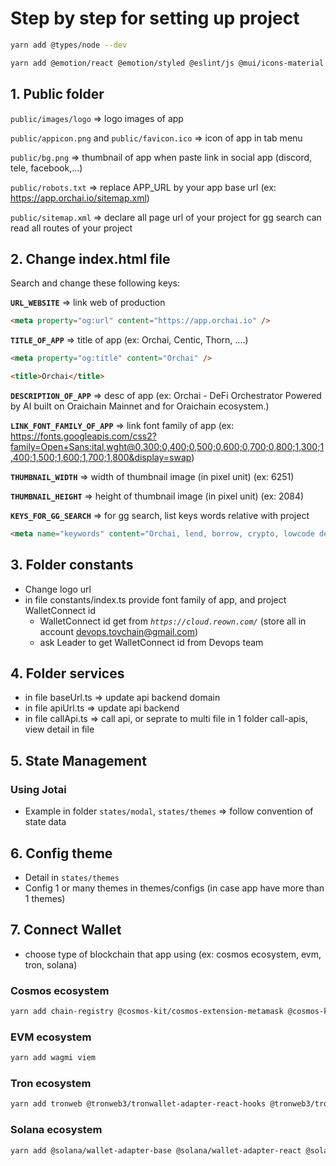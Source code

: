 # Step by step for setting up project

```bash
yarn add @types/node --dev
```

```bash
yarn add @emotion/react @emotion/styled @eslint/js @mui/icons-material @mui/material @tanstack/react-query-devtools @tanstack/react-query axios bignumber.js buffer crypto-token-icon date-fns jotai react-router-dom react-toastify uuid viem wagmi
```

## 1. Public folder

`public/images/logo` ⇒ logo images of app

`public/appicon.png` and `public/favicon.ico` ⇒ icon of app in tab menu

`public/bg.png` ⇒ thumbnail of app when paste link in social app (discord, tele, facebook,...)

`public/robots.txt` ⇒ replace APP_URL by your app base url (ex: https://app.orchai.io/sitemap.xml)

`public/sitemap.xml` ⇒ declare all page url of your project for gg search can read all routes of your project

## 2. Change index.html file

Search and change these following keys:

**`URL_WEBSITE`** ⇒ link web of production

```html
<meta property="og:url" content="https://app.orchai.io" />
```

**`TITLE_OF_APP`** ⇒ title of app (ex: Orchai, Centic, Thorn, ....)

```html
<meta property="og:title" content="Orchai" />

<title>Orchai</title>
```

**`DESCRIPTION_OF_APP`** ⇒ desc of app (ex: Orchai - DeFi Orchestrator Powered by AI built on Oraichain Mainnet and for Oraichain ecosystem.)

**`LINK_FONT_FAMILY_OF_APP`** ⇒ link font family of app (ex: https://fonts.googleapis.com/css2?family=Open+Sans:ital,wght@0,300;0,400;0,500;0,600;0,700;0,800;1,300;1,400;1,500;1,600;1,700;1,800&display=swap)

**`THUMBNAIL_WIDTH`** ⇒ width of thumbnail image (in pixel unit) (ex: 6251)

**`THUMBNAIL_HEIGHT`** ⇒ height of thumbnail image (in pixel unit) (ex: 2084)

**`KEYS_FOR_GG_SEARCH`** => for gg search, list keys words relative with project

```html
<meta name="keywords" content="Orchai, lend, borrow, crypto, lowcode defi, Oraichain, Blockchain, marketplace, loans, best profit, AI, Lending Platform, ecosystem, AI Oracle." />
```

## 3. Folder constants

-   Change logo url
-   in file constants/index.ts provide font family of app, and project WalletConnect id
    -   WalletConnect id get from _`https://cloud.reown.com/`_ (store all in account devops.tovchain@gmail.com)
    -   ask Leader to get WalletConnect id from Devops team

## 4. Folder services

-   in file baseUrl.ts ⇒ update api backend domain
-   in file apiUrl.ts ⇒ update api backend
-   in file callApi.ts ⇒ call api, or seprate to multi file in 1 folder call-apis, view detail in file

## 5. State Management

### Using Jotai

-   Example in folder `states/modal`, `states/themes` ⇒ follow convention of state data

## 6. Config theme

-   Detail in `states/themes`
-   Config 1 or many themes in themes/configs (in case app have more than 1 themes)

## 7. Connect Wallet

-   choose type of blockchain that app using (ex: cosmos ecosystem, evm, tron, solana)

### Cosmos ecosystem

```bash
yarn add chain-registry @cosmos-kit/cosmos-extension-metamask @cosmos-kit/keplr @cosmos-kit/leap @cosmos-kit/owallet @cosmos-kit/react-lite
```

### EVM ecosystem

```bash
yarn add wagmi viem
```

### Tron ecosystem

```bash
yarn add tronweb @tronweb3/tronwallet-adapter-react-hooks @tronweb3/tronwallet-adapter-tronlink
```

### Solana ecosystem

```bash
yarn add @solana/wallet-adapter-base @solana/wallet-adapter-react @solana/wallet-adapter-wallets @solana/web3.js
```
